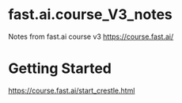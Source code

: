 # fast.ai.course_V3_notes
Notes from fast.ai course v3 https://course.fast.ai/

# Getting Started
https://course.fast.ai/start_crestle.html
